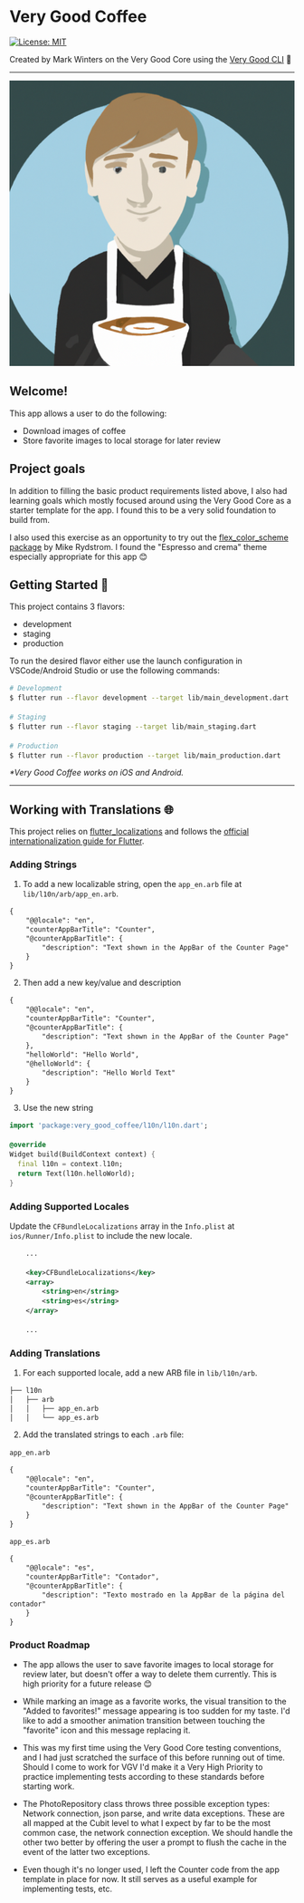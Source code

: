 # Very Good Coffee

[![License: MIT][license_badge]][license_link]

Created by Mark Winters on the Very Good Core using the [Very Good CLI][very_good_cli_link] 🤖

---

![alt text](https://github.com/ridemax/very_good_coffee/blob/main/assets/images/barista.png?raw=true)

## Welcome!

This app allows a user to do the following:

- Download images of coffee
- Store favorite images to local storage for later review

## Project goals

In addition to filling the basic product requirements listed above, I also had learning goals which mostly focused around using the Very Good Core as a starter template for the app. I found this to be a very solid foundation to build from.

I also used this exercise as an opportunity to try out the [flex_color_scheme package][flex_color_scheme_link] by Mike Rydstrom. I found the "Espresso and crema" theme especially appropriate for this app :blush:

## Getting Started 🚀

This project contains 3 flavors:

- development
- staging
- production

To run the desired flavor either use the launch configuration in VSCode/Android Studio or use the following commands:

```sh
# Development
$ flutter run --flavor development --target lib/main_development.dart

# Staging
$ flutter run --flavor staging --target lib/main_staging.dart

# Production
$ flutter run --flavor production --target lib/main_production.dart
```

_\*Very Good Coffee works on iOS and Android._

---

## Working with Translations 🌐

This project relies on [flutter_localizations][flutter_localizations_link] and follows the [official internationalization guide for Flutter][internationalization_link].

### Adding Strings

1. To add a new localizable string, open the `app_en.arb` file at `lib/l10n/arb/app_en.arb`.

```arb
{
    "@@locale": "en",
    "counterAppBarTitle": "Counter",
    "@counterAppBarTitle": {
        "description": "Text shown in the AppBar of the Counter Page"
    }
}
```

2. Then add a new key/value and description

```arb
{
    "@@locale": "en",
    "counterAppBarTitle": "Counter",
    "@counterAppBarTitle": {
        "description": "Text shown in the AppBar of the Counter Page"
    },
    "helloWorld": "Hello World",
    "@helloWorld": {
        "description": "Hello World Text"
    }
}
```

3. Use the new string

```dart
import 'package:very_good_coffee/l10n/l10n.dart';

@override
Widget build(BuildContext context) {
  final l10n = context.l10n;
  return Text(l10n.helloWorld);
}
```

### Adding Supported Locales

Update the `CFBundleLocalizations` array in the `Info.plist` at `ios/Runner/Info.plist` to include the new locale.

```xml
    ...

    <key>CFBundleLocalizations</key>
	<array>
		<string>en</string>
		<string>es</string>
	</array>

    ...
```

### Adding Translations

1. For each supported locale, add a new ARB file in `lib/l10n/arb`.

```
├── l10n
│   ├── arb
│   │   ├── app_en.arb
│   │   └── app_es.arb
```

2. Add the translated strings to each `.arb` file:

`app_en.arb`

```arb
{
    "@@locale": "en",
    "counterAppBarTitle": "Counter",
    "@counterAppBarTitle": {
        "description": "Text shown in the AppBar of the Counter Page"
    }
}
```

`app_es.arb`

```arb
{
    "@@locale": "es",
    "counterAppBarTitle": "Contador",
    "@counterAppBarTitle": {
        "description": "Texto mostrado en la AppBar de la página del contador"
    }
}
```
### Product Roadmap

- The app allows the user to save favorite images to local storage for review later, but doesn't offer a way
to delete them currently. This is high priority for a future release :blush:

- While marking an image as a favorite works, the visual transition to the "Added to favorites!" message appearing is too sudden for my taste. I'd like to add a smoother animation transition between touching the "favorite" icon and this message replacing it.

- This was my first time using the Very Good Core testing conventions, and I had just scratched the surface of this before running out of time. Should I come to work for VGV I'd make it a Very High Priority to practice implementing tests according to these standards before starting work.

- The PhotoRepository class throws three possible exception types: Network connection, json parse, and write data exceptions. These are all mapped at the Cubit level to what I expect by far to be the most common case, the network connection exception. We should handle the other two better by offering the user a prompt to flush the cache in the event of the latter two exceptions.

- Even though it's no longer used, I left the Counter code from the app template in place for now. It still serves as a useful example for implementing tests, etc.

[flutter_localizations_link]: https://api.flutter.dev/flutter/flutter_localizations/flutter_localizations-library.html
[internationalization_link]: https://flutter.dev/docs/development/accessibility-and-localization/internationalization
[license_badge]: https://img.shields.io/badge/license-MIT-blue.svg
[license_link]: https://opensource.org/licenses/MIT
[very_good_cli_link]: https://github.com/VeryGoodOpenSource/very_good_cli
[flex_color_scheme_link]: https://pub.dev/packages/flex_color_scheme

